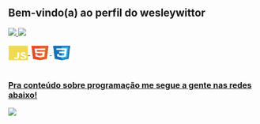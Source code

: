 ## Bem-vindo(a) ao perfil do wesleywittor

 <div>
   <a href="https://github.com/wesleywittor">
   <img height="180em" src="https://github-readme-stats.vercel.app/api?username=wesleywittor&show_icons=true&theme=tokyonight&include_all_commits=true&count_private=true"/>
   <img height="180em" src="https://github-readme-stats.vercel.app/api/top-langs/?username=wesleywittor&layout=compact&langs_count=6&theme=tokyonight"/>
</div>
    
<div style="display: inline_block"><br>
  <img align="center" alt="Js" height="30" width="40" src="https://raw.githubusercontent.com/devicons/devicon/master/icons/javascript/javascript-plain.svg">
  <img align="center" alt="HTML" height="30" width="40" src="https://raw.githubusercontent.com/devicons/devicon/master/icons/html5/html5-original.svg">
  <img align="center" alt="CSS" height="30" width="40" src="https://raw.githubusercontent.com/devicons/devicon/master/icons/css3/css3-original.svg">
</div>
 
<br>
 
### Pra conteúdo sobre programação me segue a gente nas redes abaixo!
 
<div>  
  <a href = wesleywittor51@gmail.com><img src="https://img.shields.io/badge/-Gmail-%23333?style=for-the-badge&logo=gmail&logoColor=white" target="_blank"></a>
  
</div>
